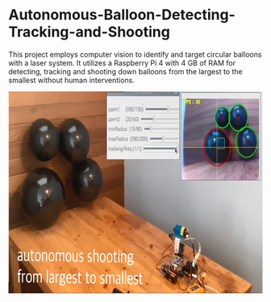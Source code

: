 # Autonomous-Balloon-Detecting-Tracking-and-Shooting
This project employs computer vision to identify and target circular balloons with a laser system. It utilizes a Raspberry Pi 4 with 4 GB of RAM for detecting, tracking and shooting down balloons from the largest to the smallest without human interventions.

<img src="/BalloonTitle.jpg" alt="prototype" height="400">
